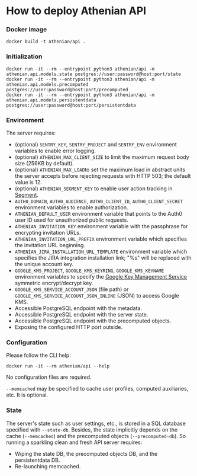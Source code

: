 # How to deploy Athenian API

### Docker image

```
docker build -t athenian/api .
```

### Initialization

```
docker run -it --rm --entrypoint python3 athenian/api -m athenian.api.models.state postgres://user:password@host:port/state
docker run -it --rm --entrypoint python3 athenian/api -m athenian.api.models.precomputed postgres://user:password@host:port/precomputed
docker run -it --rm --entrypoint python3 athenian/api -m athenian.api.models.persistentdata postgres://user:password@host:port/persistentdata
```

### Environment

The server requires:

- (optional) `SENTRY_KEY`, `SENTRY_PROJECT` and `SENTRY_ENV` environment variables to enable error logging.
- (optional) `ATHENIAN_MAX_CLIENT_SIZE` to limit the maximum request body size (256KB by default).
- (optional) `ATHENIAN_MAX_LOAD`to set the maximum load in abstract units the server accepts before rejecting requests with HTTP 503; the default value is 12.
- (optional) `ATHENIAN_SEGMENT_KEY` to enable user action tracking in [Segment](https://segment.com/).
- `AUTH0_DOMAIN`, `AUTH0_AUDIENCE`, `AUTH0_CLIENT_ID`, `AUTH0_CLIENT_SECRET` environment variables to enable authorization.
- `ATHENIAN_DEFAULT_USER` environment variable that points to the Auth0 user ID used for unauthorized public requests.
- `ATHENIAN_INVITATION_KEY` environment variable with the passphrase for encrypting invitation URLs.
- `ATHENIAN_INVITATION_URL_PREFIX` environment variable which specifies the invitation URL beginning.
- `ATHENIAN_JIRA_INSTALLATION_URL_TEMPLATE` environment variable which specifies the JIRA integration installation link; "%s" will be replaced with the unique account key.
- `GOOGLE_KMS_PROJECT`, `GOOGLE_KMS_KEYRING`, `GOOGLE_KMS_KEYNAME` environment variables to specify the [Google Key Management Service](https://cloud.google.com/kms/docs) symmetric encrypt/decrypt key.
- `GOOGLE_KMS_SERVICE_ACCOUNT_JSON` (file path) or `GOOGLE_KMS_SERVICE_ACCOUNT_JSON_INLINE` (JSON) to access Google KMS.
- Accessible PostgreSQL endpoint with the metadata.
- Accessible PostgreSQL endpoint with the server state.
- Accessible PostgreSQL endpoint with the precomputed objects.
- Exposing the configured HTTP port outside.

### Configuration

Please follow the CLI help:

```
docker run -it --rm athenian/api --help
```

No configuration files are required.

`--memcached` may be specified to cache user profiles, computed auxiliaries, etc. It is optional.

### State

The server's state such as user settings, etc., is stored in a SQL database specified with `--state-db`.
Besides, the state implicitly depends on the cache (`--memcached`) and the precomputed objects (`--precomputed-db`).
So running a sparkling clean and fresh API server requires:

- Wiping the state DB, the precomputed objects DB, and the persistentdata DB.
- Re-launching memcached.
